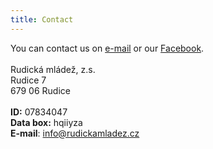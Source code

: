 ```yaml
---
title: Contact
---
```


You can contact us on [e-mail](mailto:info@rudickamladez.cz) or our [Facebook](https://www.facebook.com/rudickamladez.cz/).
\
\
Rudická mládež, z.s.\
Rudice 7\
679 06 Rudice\
\
**ID:** 07834047\
**Data box:** hqiiyza\
**E-mail**: <info@rudickamladez.cz>
